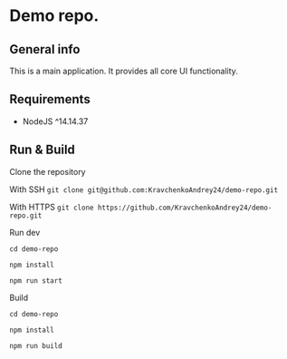 # Demo repo.

## General info

This is a main application. It provides all core UI functionality.

## Requirements

- NodeJS ^14.14.37

## Run & Build

Clone the repository

With SSH
`git clone git@github.com:KravchenkoAndrey24/demo-repo.git`

With HTTPS
`git clone https://github.com/KravchenkoAndrey24/demo-repo.git`

Run dev

`cd demo-repo`

`npm install`

`npm run start`

Build

`cd demo-repo`

`npm install`

`npm run build`
